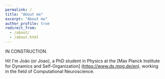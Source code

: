 ```yaml
---
permalink: /
title: "About me"
excerpt: "About me"
author_profile: true
redirect_from:
  - /about/
  - /about.html
---
```


IN CONSTRUCTION.

Hi! I'm João (or Joao), a PhD student in Physics at the [Max Planck Institute for Dynamics and Self-Organization] (https://www.ds.mpg.de/en), working in the field of Computational Neuroscience.
